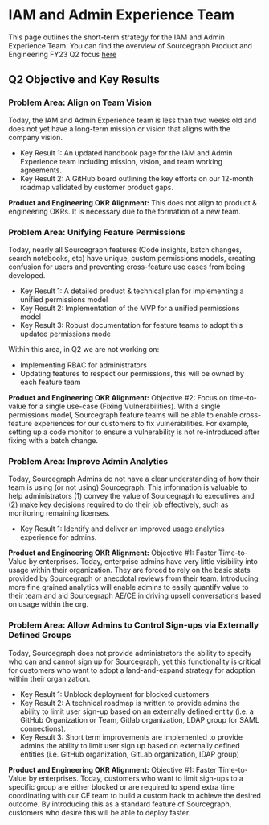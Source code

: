 # IAM and Admin Experience Team

This page outlines the short-term strategy for the IAM and Admin Experience Team. You can find the overview of Sourcegraph Product and Engineering FY23 Q2 focus [here](../../../../departments/product-engineering/strategy-goals/index.md#fy23-q2-focus)

## Q2 Objective and Key Results

### Problem Area: Align on Team Vision

Today, the IAM and Admin Experience team is less than two weeks old and does not yet have a long-term mission or vision that aligns with the company vision.

- Key Result 1: An updated handbook page for the IAM and Admin Experience team including mission, vision, and team working agreements.
- Key Result 2: A GitHub board outlining the key efforts on our 12-month roadmap validated by customer product gaps.

**Product and Engineering OKR Alignment:** This does not align to product & engineering OKRs. It is necessary due to the formation of a new team.

### Problem Area: Unifying Feature Permissions

Today, nearly all Sourcegraph features (Code insights, batch changes, search notebooks, etc) have unique, custom permissions models, creating confusion for users and preventing cross-feature use cases from being developed.

- Key Result 1: A detailed product & technical plan for implementing a unified permissions model
- Key Result 2: Implementation of the MVP for a unified permissions model
- Key Result 3: Robust documentation for feature teams to adopt this updated permissions mode

Within this area, in Q2 we are not working on:

- Implementing RBAC for administrators
- Updating features to respect our permissions, this will be owned by each feature team

**Product and Engineering OKR Alignment:** Objective #2: Focus on time-to-value for a single use-case (Fixing Vulnerabilities). With a single permissions model, Sourcegraph feature teams will be able to enable cross-feature experiences for our customers to fix vulnerabilities. For example, setting up a code monitor to ensure a vulnerability is not re-introduced after fixing with a batch change.

### Problem Area: Improve Admin Analytics

Today, Sourcegraph Admins do not have a clear understanding of how their team is using (or not using) Sourcegraph. This information is valuable to help administrators (1) convey the value of Sourcegraph to executives and (2) make key decisions required to do their job effectively, such as monitoring remaining licenses.

- Key Result 1: Identify and deliver an improved usage analytics experience for admins.

**Product and Engineering OKR Alignment:** Objective #1: Faster Time-to-Value by enterprises. Today, enterprise admins have very little visibility into usage within their organization. They are forced to rely on the basic stats provided by Sourcegraph or anecdotal reviews from their team. Introducing more fine grained analytics will enable admins to easily quantify value to their team and aid Sourcegraph AE/CE in driving upsell conversations based on usage within the org.

### Problem Area: Allow Admins to Control Sign-ups via Externally Defined Groups

Today, Sourcegraph does not provide administrators the ability to specify who can and cannot sign up for Sourcegraph, yet this functionality is critical for customers who want to adopt a land-and-expand strategy for adoption within their organization.

- Key Result 1: Unblock deployment for blocked customers
- Key Result 2: A technical roadmap is written to provide admins the ability to limit user sign-up based on an externally defined entity (i.e. a GitHub Organization or Team, Gitlab organization, LDAP group for SAML connections).
- Key Result 3: Short term improvements are implemented to provide admins the ability to limit user sign up based on externally defined entities (i.e. GitHub organization, GitLab organization, IDAP group)

**Product and Engineering OKR Alignment:** Objective #1: Faster Time-to-Value by enterprises. Today, customers who want to limit sign-ups to a specific group are either blocked or are required to spend extra time coordinating with our CE team to build a custom hack to achieve the desired outcome. By introducing this as a standard feature of Sourcegraph, customers who desire this will be able to deploy faster.
